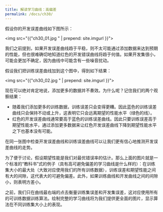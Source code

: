 ```yaml
---
title: 解读学习曲线：高偏差
permalink: /docs/ch30/
---
```


假设你的开发误差曲线如下图所示：

<img src="{{"ch30_01.jpg " | prepend: site.imgurl }}">

我们之前提到，如果开发误差曲线趋于平稳，则不太可能通过添加数据来达到预期的性能，但也很难确切地知道红色的开发错误曲线将趋于何值。如果开发集很小，可能会更加不确定，因为曲线中可能含有一些噪音扰动。

假设我们把训练误差曲线加到这个图中，得到如下结果： 

<img src="{{"ch30_02.jpg " | prepend: site.imgurl }}">

现在可以绝对肯定地说，添加更多的数据并不奏效。为什么呢？记住我们的两个观察结果：

- 随着我们添加更多的训练数据，训练误差只会变得更糟。因此蓝色的训练误差曲线只会保持不动或上升，这表明它只会远离期望的性能水平（绿色的线）。
- 红色的开发误差曲线通常要高于蓝色的训练误差曲线。因此只要训练误差高于期望性能水平，通过添加更多数据来让红色开发误差曲线下降到期望性能水平之下也基本没有可能。

在同一张图中检查开发误差曲线和训练误差曲线可以让我们更有信心地推测开发误差曲线的走势。

为了便于讨论，假设期望性能是我们对最优错误率的估计。那么上面的图片就是一个标准的“教科书”式的例子（具有高可避免偏差的学习曲线是什么样的）：在训练集大小的最大处（大致对应使用我们的所有训练数据），训练误差和期望性能之间有大的间隙，这代表大的可避免偏差。此外，如果训练曲线和开发曲线之间的间隙小，则表明方差小。

之前，我们只在曲线最右端的点去衡量训练集误差和开发集误差，这对应使用所有的可训练数据训练算法。绘制完整的学习曲线将为我们提供更全面的图片，显示算法在不同训练集大小上的表现。